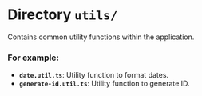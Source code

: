 # Directory `utils/`

Contains common utility functions within the application.

### For example:

- **`date.util.ts`**: Utility function to format dates.
- **`generate-id.util.ts`**: Utility function to generate ID.
